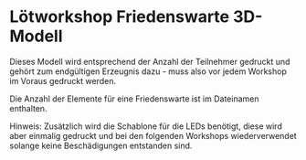 # Lötworkshop Friedenswarte 3D-Modell

Dieses Modell wird entsprechend der Anzahl der Teilnehmer gedruckt und gehört zum endgültigen Erzeugnis dazu - muss
also vor jedem Workshop im Voraus gedruckt werden.

Die Anzahl der Elemente für eine Friedenswarte ist im Dateinamen enthalten.

Hinweis: Zusätzlich wird die Schablone für die LEDs benötigt, diese wird aber
einmalig gedruckt und bei den folgenden Workshops wiederverwendet solange keine Beschädigungen entstanden sind.

